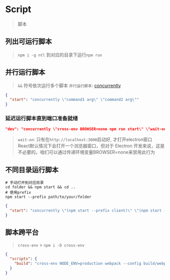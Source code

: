 # Script

> 脚本

## 列出可运行脚本

> `npm i -g ntl`
> 到对应的目录下运行`npm run`

## 并行运行脚本

> `&&` 符号依次运行多个脚本
> `并行运行脚本`: [concurrently](https://www.npmjs.com/package/concurrently)

```json
{
  "start": "concurrently \"command1 arg\" \"command2 arg\""
}
```

### 延迟运行脚本直到端口准备就绪

```json
"dev": "concurrently \"cross-env BROWSER=none npm run start\" \"wait-on http://localhost:3000 && electron .\""
```

> `wait-on`: 只有在`http://localhost:3000`启动好, 才打开electron窗口
> React默认情况下会打开一个浏览器窗口，但对于 Electron 开发来说，这是不必要的。咱们可以通过传递环境变量BROWSER=none来禁用此行为

## 不同目录运行脚本

```shell
# 手动打开到对应目录
cd folder && npm start && cd ..
# 使用prefix
npm start --prefix path/to/your/folder
```

```json
{
  "start": "concurrently \"(npm start --prefix client)\" \"(npm start --prefix server)\""
}
```

## 脚本跨平台

> `cross-env` > `npm i -D cross-env`

```json
{
  "scripts": {
    "build": "cross-env NODE_ENV=production webpack --config build/webpack.config.js"
  }
}
```
